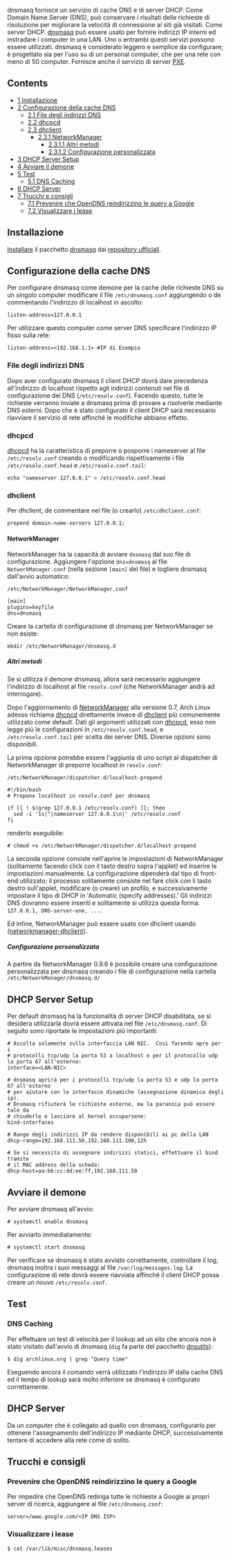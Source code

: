 dnsmasq fornisce un servizio di cache DNS e di server DHCP. Come Domain Name Server (DNS), può conservare i risultati delle richieste di risoluzione per migliorare la velocità di connessione ai siti già visitati. Come server DHCP. [dnsmasq](https://www.archlinux.org/packages/?name=dnsmasq) può essere usato per fornire indirizzi IP interni ed instradare i computer in una LAN. Uno o entrambi questi servizi possono essere utilizzati. dnsmasq è considerato leggero e semplice da configurare; è progettato sia per l'uso su di un personal computer, che per una rete con meno di 50 computer. Fornisce anche il servizio di server [PXE](/index.php/PXE "PXE").

## Contents

*   [1 Installazione](#Installazione)
*   [2 Configurazione della cache DNS](#Configurazione_della_cache_DNS)
    *   [2.1 File degli indirizzi DNS](#File_degli_indirizzi_DNS)
    *   [2.2 dhcpcd](#dhcpcd)
    *   [2.3 dhclient](#dhclient)
        *   [2.3.1 NetworkManager](#NetworkManager)
            *   [2.3.1.1 Altri metodi](#Altri_metodi)
            *   [2.3.1.2 Configurazione personalizzata](#Configurazione_personalizzata)
*   [3 DHCP Server Setup](#DHCP_Server_Setup)
*   [4 Avviare il demone](#Avviare_il_demone)
*   [5 Test](#Test)
    *   [5.1 DNS Caching](#DNS_Caching)
*   [6 DHCP Server](#DHCP_Server)
*   [7 Trucchi e consigli](#Trucchi_e_consigli)
    *   [7.1 Prevenire che OpenDNS reindirizzino le query a Google](#Prevenire_che_OpenDNS_reindirizzino_le_query_a_Google)
    *   [7.2 Visualizzare i lease](#Visualizzare_i_lease)

## Installazione

[Installare](/index.php/Pacman_(Italiano) "Pacman (Italiano)") il pacchetto [dnsmasq](https://www.archlinux.org/packages/?name=dnsmasq) dai [repository ufficiali](/index.php/Official_Repositories_(Italiano) "Official Repositories (Italiano)").

## Configurazione della cache DNS

Per configurare dnsmasq come demone per la cache delle richieste DNS su un singolo computer modificare il file `/etc/dnsmasq.conf` aggiungendo o de commentando l'indirizzo di localhost in ascolto:

```
listen-address=127.0.0.1

```

Per utilizzare questo computer come server DNS specificare l'indirizzo IP fisso sulla rete:

```
listen-address=<192.168.1.1> #IP di Esempio

```

### File degli indirizzi DNS

Dopo aver configurato dnsmasq il client DHCP dovrà dare precedenza all'indirizzo di localhost rispetto agli indirizzi contenuti nel file di configurazione dei DNS (`/etc/resolv.conf`). Facendo questo, tutte le richieste verranno inviate a dnsmasq prima di provare a risolverle mediante DNS esterni. Dopo che è stato configurato il client DHCP sarà necessario riavviare il servizio di rete affinché le modifiche abbiano effetto.

### dhcpcd

[dhcpcd](https://www.archlinux.org/packages/?name=dhcpcd) ha la caratteristica di preporre o posporre i nameserver al file `/etc/resolv.conf` creando o modificando rispettivamente i file `/etc/resolv.conf.head` e `/etc/resolv.conf.tail`:

```
echo "nameserver 127.0.0.1" > /etc/resolv.conf.head

```

### dhclient

Per dhclient, de commentare nel file (o crearlo) `/etc/dhclient.conf`:

```
prepend domain-name-servers 127.0.0.1;

```

#### NetworkManager

NetworkManager ha la capacità di avviare `dnsmasq` dal suo file di configurazione. Aggiungere l'opzione `dns=dnsmasq` al file `NetworkManager.conf` (nella sezione `[main]` del file) e togliere dnsmasq dall'avvio automatico:

 `/etc/NetworkManager/NetworkManager.conf` 

```
[main]
plugins=keyfile
dns=dnsmasq

```

Creare la cartella di configurazione di dnsmasq per NetworkManager se non esiste:

```
mkdir /etc/NetworkManager/dnsmasq.d

```

##### Altri metodi

Se si utilizza il demone dnsmasq, allora sarà necessario aggiungere l'indirizzo di localhost al file `resolv.conf` (che NetworkManager andrà ad interrogare).

Dopo l'aggiornamento di [NetworkManager](/index.php/NetworkManager_(Italiano) "NetworkManager (Italiano)") alla versione 0.7, Arch Linux adesso richiama [dhcpcd](https://www.archlinux.org/packages/?name=dhcpcd) direttamente invece di [dhclient](https://www.archlinux.org/packages/?name=dhclient) più comunemente utilizzato come default. Dati gli argomenti utilizzati con [dhcpcd](https://www.archlinux.org/packages/?name=dhcpcd), esso non legge più le configurazioni in `/etc/resolv.conf.head`, e `/etc/resolv.conf.tail` per scelta dei server DNS. Diverse opzioni sono disponibili.

La prima opzione potrebbe essere l'aggiunta di uno script al dispatcher di NetworkManager di preporre localhost in `resolv.conf`:

 `/etc/NetworkManager/dispatcher.d/localhost-prepend` 

```
#!/bin/bash                                       
# Prepone localhost in resolv.conf per dnsmasq

if [[ ! $(grep 127.0.0.1 /etc/resolv.conf) ]]; then
  sed -i '1s|^|nameserver 127.0.0.1\n|' /etc/resolv.conf
fi
```

renderlo eseguibile:

```
# chmod +x /etc/NetworkManager/dispatcher.d/localhost-prepend

```

La seconda opzione consiste nell'aprire le impostazioni di NetworkManager (solitamente facendo click con il tasto destro sopra l'applet) ed inserire le impostazioni manualmente. La configurazione dipenderà dal tipo di front-end utilizzato; il processo solitamente consiste nel fare click con li tasto destro sull'applet, modificare (o creare) un profilo, e successivamente impostare il tipo di DHCP in 'Automatic (specify addresses).' Gli indirizzi DNS dovranno essere inseriti e solitamente si utilizza questa forma: `127.0.0.1, DNS-server-one, ...`.

Ed infine, NetworkManager può essere usato con dhclient usando ([networkmanager-dhclient](https://aur.archlinux.org/packages/networkmanager-dhclient/)).

##### Configurazione personalizzata

A partire da NetworkManager 0.9.6 è possibile creare una configurazione personalizzata per dnsmasq creando i file di configurazione nella cartella `/etc/NetworkManager/dnsmasq.d/`

## DHCP Server Setup

Per default dnsmasq ha la funzionalità di server DHCP disabilitata, se si desidera utilizzarla dovrà essere attivata nel file `/etc/dnsmasq.conf`. Di seguito sono riportate le impostazioni più importanti:

```
# Ascolta solamente sulla interfaccia LAN NIC.  Così facendo apre per i 
# protocolli tcp/udp la porta 53 a localhost e per il protocollo udp la porta 67 all'esterno:
interface=<LAN-NIC>

# dnsmasq aprirà per i protocolli tcp/udp la porta 53 e udp la porta 67 all'esterno
# per aiutare con le interfacce dinamiche (assegnazione dinamica degli ip).
# Dnsmasq rifiuterà le richieste esterne, ma la paranoia può essere tale da 
# chiuderle e lasciare al kernel occuparsene:
bind-interfaces

# Range degli indirizzi IP da rendere disponibili ai pc della LAN
dhcp-range=192.168.111.50,192.168.111.100,12h

# Se si necessita di assegnare indirizzi statici, effettuare il bind tramite
# il MAC address della scheda:
dhcp-host=aa:bb:cc:dd:ee:ff,192.168.111.50
```

## Avviare il demone

Per avviare dnsmasq all'avvio:

 `# systemctl enable dnsmasq` 

Per avviarlo immediatamente:

 `# systemctl start dnsmasq` 

Per verificare se dnsmasq è stato avviato correttamente, controllare il log; dnsmasq inoltra i suoi messaggi al file `/var/log/messages.log`. La configurazione di rete dovrà essere riavviata affinché il client DHCP possa creare un nouvo `/etc/resolv.conf`.

## Test

### DNS Caching

Per effettuare un test di velocità per il lookup ad un sito che ancora non è stato visitato dall'avvio di dnsmasq (`dig` fa parte del pacchetto [dnsutils](https://www.archlinux.org/packages/?name=dnsutils)):

```
$ dig archlinux.org | grep "Query time"

```

Eseguendo ancora il comando verrà utilizzato l'indirizzo IP dalla cache DNS ed il tempo di lookup sarà molto inferiore se dnsmasq è configurato correttamente.

## DHCP Server

Da un computer che è collegato ad quello con dnsmasq, configurarlo per ottenere l'assegnamento dell'indirizzo IP mediante DHCP, successivamente tentare di accedere alla rete come di solito.

## Trucchi e consigli

### Prevenire che OpenDNS reindirizzino le query a Google

Per impedire che OpenDNS rediriga tutte le richieste a Google ai propri server di ricerca, aggiungere al file `/etc/dnsmasq.conf`:

 `server=/www.google.com/<IP DNS ISP>` 

### Visualizzare i lease

 `$ cat /var/lib/misc/dnsmasq.leases`